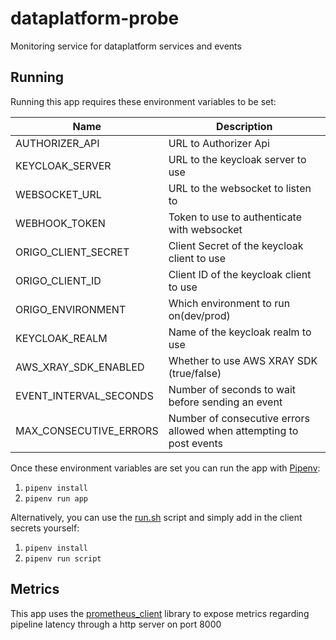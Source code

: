 # dataplatform-probe
Monitoring service for dataplatform services and events

## Running
Running this app requires these environment variables to be set:

| Name                   | Description                                                         |
| ---------------------- | ------------------------------------------------------------------- |
| AUTHORIZER_API         | URL to Authorizer Api                                               |
| KEYCLOAK_SERVER        | URL to the keycloak server to use                                   |
| WEBSOCKET_URL          | URL to the websocket to listen to                                   |
| WEBHOOK_TOKEN          | Token to use to authenticate with websocket                         |
| ORIGO_CLIENT_SECRET    | Client Secret of the keycloak client to use                         |
| ORIGO_CLIENT_ID        | Client ID of the keycloak client to use                             |
| ORIGO_ENVIRONMENT      | Which environment to run on(dev/prod)                               |
| KEYCLOAK_REALM         | Name of the keycloak realm to use                                   |
| AWS_XRAY_SDK_ENABLED   | Whether to use AWS XRAY SDK (true/false)                            |
| EVENT_INTERVAL_SECONDS | Number of seconds to wait before sending an event                   |
| MAX_CONSECUTIVE_ERRORS | Number of consecutive errors allowed when attempting to post events |

Once these environment variables are set you can
run the app with [Pipenv](https://github.com/pypa/pipenv):
1. `pipenv install`
2. `pipenv run app`

Alternatively, you can use the [run.sh](run.sh) script and simply add
in the client secrets yourself:
1. `pipenv install`
2. `pipenv run script`

## Metrics
This app uses the [prometheus_client](https://github.com/prometheus/client_python) library to expose
metrics regarding pipeline latency through a http server on port 8000
